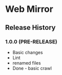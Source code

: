 # Web Mirror

## Release History

### 1.0.0 (PRE-RELEASE)
  * Basic changes
  * Lint
  * renamed files
  * Done - basic crawl
